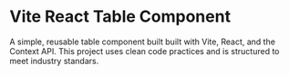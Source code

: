 # Vite React Table Component

A simple, reusable table component built built with Vite, React, and the Context API. This project uses clean code practices and is structured to meet industry standars.


